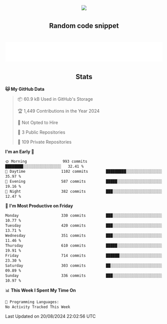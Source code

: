 <h1 align="center"><img src="https://readme-typing-svg.demolab.com?font=JetBrains+Mono&duration=3000&pause=1500&color=FE8019&center=true&multiline=true&repeat=false&random=false&width=600&height=60&lines=Welcome+to+my+page!;I'm+currently+learning+C%2C+Rust+and+C%2B%2B"></h1>

<h2 align="center">Random code snippet</h2>

<h1 align="center"><img src="assets/code_snippet.svg"></h1>

<h2 align="center">Stats</h2>

<!--START_SECTION:waka-->
**🐱 My GitHub Data** 

> 📦 60.9 kB Used in GitHub's Storage 
 > 
> 🏆 1,449 Contributions in the Year 2024
 > 
> 🚫 Not Opted to Hire
 > 
> 📜 3 Public Repositories 
 > 
> 🔑 109 Private Repositories 
 > 
**I'm an Early 🐤** 

```text
🌞 Morning                993 commits         ████████░░░░░░░░░░░░░░░░░   32.41 % 
🌆 Daytime                1102 commits        █████████░░░░░░░░░░░░░░░░   35.97 % 
🌃 Evening                587 commits         █████░░░░░░░░░░░░░░░░░░░░   19.16 % 
🌙 Night                  382 commits         ███░░░░░░░░░░░░░░░░░░░░░░   12.47 % 
```
📅 **I'm Most Productive on Friday** 

```text
Monday                   330 commits         ███░░░░░░░░░░░░░░░░░░░░░░   10.77 % 
Tuesday                  420 commits         ███░░░░░░░░░░░░░░░░░░░░░░   13.71 % 
Wednesday                351 commits         ███░░░░░░░░░░░░░░░░░░░░░░   11.46 % 
Thursday                 610 commits         █████░░░░░░░░░░░░░░░░░░░░   19.91 % 
Friday                   714 commits         ██████░░░░░░░░░░░░░░░░░░░   23.30 % 
Saturday                 303 commits         ██░░░░░░░░░░░░░░░░░░░░░░░   09.89 % 
Sunday                   336 commits         ███░░░░░░░░░░░░░░░░░░░░░░   10.97 % 
```


📊 **This Week I Spent My Time On** 

```text
💬 Programming Languages: 
No Activity Tracked This Week
```


 Last Updated on 20/08/2024 22:02:56 UTC
<!--END_SECTION:waka-->
